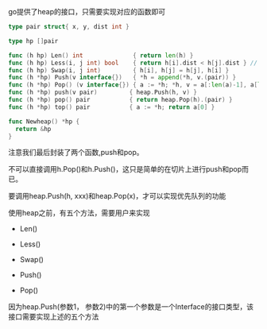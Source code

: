 go提供了heap的接口，只需要实现对应的函数即可



```Go
type pair struct{ x, y, dist int }

type hp []pair

func (h hp) Len() int              { return len(h) }
func (h hp) Less(i, j int) bool    { return h[i].dist < h[j].dist } // 这是最小堆
func (h hp) Swap(i, j int)         { h[i], h[j] = h[j], h[i] }
func (h *hp) Push(v interface{})   { *h = append(*h, v.(pair)) }
func (h *hp) Pop() (v interface{}) { a := *h; *h, v = a[:len(a)-1], a[len(a)-1]; return }
func (h *hp) push(v pair)         { heap.Push(h, v) }
func (h *hp) pop() pair           { return heap.Pop(h).(pair) }
func (h *hp) top() pair           { a := *h; return a[0] }

func Newheap() *hp {
  return &hp
}
```




注意我们最后封装了两个函数,push和pop。

不可以直接调用h.Pop()和h.Push()，这只是简单的在切片上进行push和pop而已。

要调用heap.Push(h, xxx)和heap.Pop(x)，才可以实现优先队列的功能

使用heap之前，有五个方法，需要用户来实现

- Len()

- Less()

- Swap()

- Push()

- Pop()

因为heap.Push(参数1， 参数2)中的第一个参数是一个Interface的接口类型，该接口需要实现上述的五个方法



